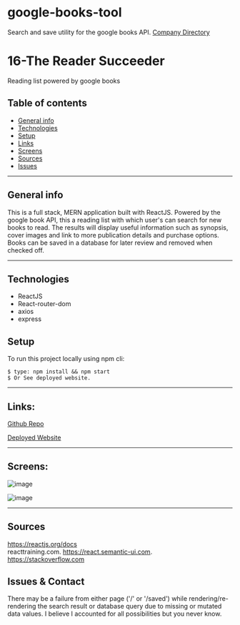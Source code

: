 # google-books-tool
Search and save utility for the google books API.
[Company Directory](https://succeeder-reader.herokuapp.com/)


# 16-The Reader Succeeder

Reading list powered by google books

## Table of contents
* [General info](#general-info)
* [Technologies](#technologies)
* [Setup](#setup)
* [Links](#links)
* [Screens](#screen-grabs)
* [Sources](#sources)
* [Issues](#issues)

___

## General info
This is a full stack, MERN  application built with ReactJS.  Powered by the google book API, this a reading list with which user's can search for new books to read. The results will display useful information such as synopsis, cover images and link to more publication details and purchase options.  Books can be saved in a database for later review and removed when checked off.     

___

## Technologies
* ReactJS
* React-router-dom
* axios
* express

	
## Setup
To run this project locally using npm cli:
```
$ type: npm install && npm start
$ Or See deployed website.  
```
___

## Links:

[Github Repo](https://github.com/drthisguy/18-react-reading-list)

[Deployed Website](https://succeeder-reader.herokuapp.com)

___

## Screens:
![image](https://user-images.githubusercontent.com/48693333/80837492-ddd81c00-8bc4-11ea-974a-f92b8f9a0820.png)


![image](https://user-images.githubusercontent.com/48693333/80837580-14ae3200-8bc5-11ea-8548-a7587317b039.png)

___

## Sources
https://reactjs.org/docs  
reacttraining.com. 
https://react.semantic-ui.com.  
https://stackoverflow.com


## Issues & Contact

There may be a failure from either page ('/' or '/saved') while rendering/re-rendering the search result or database query due to missing or mutated data values.  I believe I accounted for all possibilities but you never know. 

